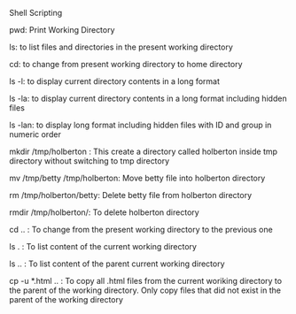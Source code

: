 Shell Scripting

pwd: Print Working Directory

ls: to list files and directories in the present working directory

cd: to change from present working directory to home directory

ls -l: to display current directory contents in a long format

ls -la: to display current directory contents in a long format including hidden files

ls -lan: to display long format including hidden files with ID and group in numeric order

mkdir /tmp/holberton : This create a directory called holberton inside tmp directory without switching to tmp directory

mv /tmp/betty /tmp/holberton: Move betty file into holberton directory

rm /tmp/holberton/betty: Delete betty file from holberton directory

rmdir /tmp/holberton/: To delete holberton directory

cd .. : To change from the present working directory to the previous one

ls . : To list content of the current working directory

ls .. : To list content of the parent current working directory

cp -u *.html .. : To copy all .html files from the current woriking directory to the parent of the working directory. Only copy files that did not exist in the parent of the working directory

